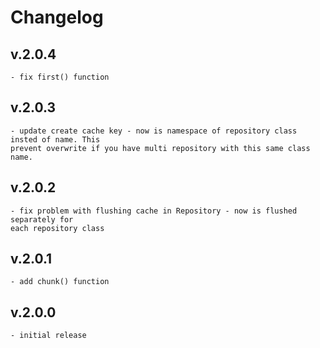 # Changelog
## v.2.0.4
    - fix first() function
## v.2.0.3
    - update create cache key - now is namespace of repository class insted of name. This
    prevent overwrite if you have multi repository with this same class name.
## v.2.0.2
    - fix problem with flushing cache in Repository - now is flushed separately for
    each repository class
## v.2.0.1
    - add chunk() function
## v.2.0.0
    - initial release 